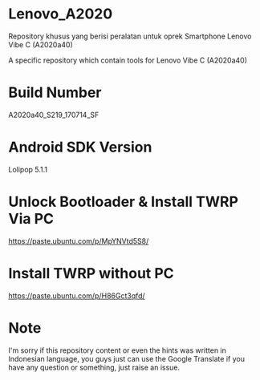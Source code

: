 # Lenovo_A2020
Repository khusus yang berisi peralatan untuk oprek Smartphone Lenovo Vibe C (A2020a40)

A specific repository which contain tools for Lenovo Vibe C (A2020a40)

# Build Number

A2020a40_S219_170714_SF

# Android SDK Version

Lolipop 5.1.1

# Unlock Bootloader & Install TWRP Via PC

https://paste.ubuntu.com/p/MpYNVtd5S8/

# Install TWRP without PC

https://paste.ubuntu.com/p/H86Gct3qfd/

# Note

I'm sorry if this repository content or even the hints was written in Indonesian language, you guys just can use the Google Translate if you have any question or something, just raise an issue.
